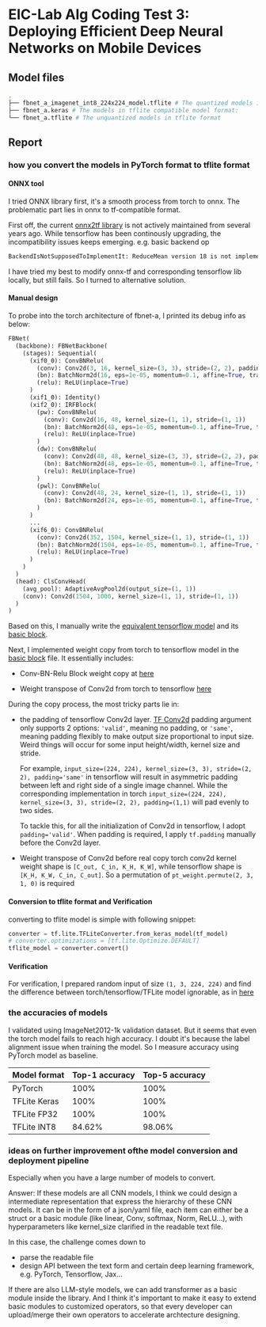 # EIC-Lab Alg Coding Test 3: Deploying Efficient Deep Neural Networks on Mobile Devices

## Model files
```bash
.
├── fbnet_a_imagenet_int8_224x224_model.tflite # The quantized models in tflite format
├── fbnet_a.keras # The models in tflite compatible model format:
└── fbnet_a.tflite # The unquantized models in tflite format
```

## Report
### how you convert the models in PyTorch format to tflite format

#### ONNX tool
I tried ONNX library first, it's a smooth process from torch to onnx. The problematic part lies in onnx to tf-compatible format. 
  
First off, the current [onnx2tf library](https://github.com/onnx/onnx-tensorflow) is not actively maintained from several years ago. While tensorflow has been continously upgrading, the incompatibility issues keeps emerging. e.g. basic backend op

```bash
BackendIsNotSupposedToImplementIt: ReduceMean version 18 is not implemented.
```

I have tried my best to modify onnx-tf and corresponding tensorflow lib locally, but still fails. So I turned to alternative solution.

#### Manual design
To probe into the torch architecture of fbnet-a, I printed its debug info as below:

```python
FBNet(
  (backbone): FBNetBackbone(
    (stages): Sequential(
      (xif0_0): ConvBNRelu(
        (conv): Conv2d(3, 16, kernel_size=(3, 3), stride=(2, 2), padding=(1, 1))
        (bn): BatchNorm2d(16, eps=1e-05, momentum=0.1, affine=True, track_running_stats=True)
        (relu): ReLU(inplace=True)
      )
      (xif1_0): Identity()
      (xif2_0): IRFBlock(
        (pw): ConvBNRelu(
          (conv): Conv2d(16, 48, kernel_size=(1, 1), stride=(1, 1))
          (bn): BatchNorm2d(48, eps=1e-05, momentum=0.1, affine=True, track_running_stats=True)
          (relu): ReLU(inplace=True)
        )
        (dw): ConvBNRelu(
          (conv): Conv2d(48, 48, kernel_size=(3, 3), stride=(2, 2), padding=(1, 1), groups=48)
          (bn): BatchNorm2d(48, eps=1e-05, momentum=0.1, affine=True, track_running_stats=True)
          (relu): ReLU(inplace=True)
        )
        (pwl): ConvBNRelu(
          (conv): Conv2d(48, 24, kernel_size=(1, 1), stride=(1, 1))
          (bn): BatchNorm2d(24, eps=1e-05, momentum=0.1, affine=True, track_running_stats=True)
        )
      )
      ...
      (xif6_0): ConvBNRelu(
        (conv): Conv2d(352, 1504, kernel_size=(1, 1), stride=(1, 1))
        (bn): BatchNorm2d(1504, eps=1e-05, momentum=0.1, affine=True, track_running_stats=True)
        (relu): ReLU(inplace=True)
      )
    )
  )
  (head): ClsConvHead(
    (avg_pool): AdaptiveAvgPool2d(output_size=(1, 1))
    (conv): Conv2d(1504, 1000, kernel_size=(1, 1), stride=(1, 1))
  )
)
```

Based on this, I manually write the [equivalent tensorflow model](mobile_cv/model_zoo/models/fbnet_tf_a.py) and its [basic block](mobile_cv/model_zoo/models/tf_basic_blocks.py).

Next, I implemented weight copy from torch to tensorflow model in the [basic block](mobile_cv/model_zoo/models/tf_basic_blocks.py) file. It essentially includes:

+ Conv-BN-Relu Block weight copy at [here](mobile_cv/model_zoo/models/tf_basic_blocks.py#L194)

+ Weight transpose of Conv2d from torch to tensorflow [here](mobile_cv/model_zoo/models/tf_basic_blocks.py#L148)

During the copy process, the most tricky parts lie in: 

+ the padding of tensorflow Conv2d layer. 
  [TF Conv2d](https://tensorflow.google.cn/api_docs/python/tf/keras/layers/Conv2D) padding argument only supports 2 options: `'valid'`, meaning no padding,  or `'same'`, meaning padding flexibly to make output size proportional to input size. Weird things will occur for some input height/width, kernel size and stride. 
  
  For example, `input_size=(224, 224), kernel_size=(3, 3), stride=(2, 2), padding='same'` in tensorflow will result in asymmetric padding between left and right side of a single image channel. While the corresponding implementation in torch `input_size=(224, 224), kernel_size=(3, 3), stride=(2, 2), padding=(1,1)` will pad evenly to two sides.

  To tackle this, for all the initialization of Conv2d in tensorflow, I adopt `padding='valid'`. When padding is required, I apply `tf.padding` manually before the Conv2d layer.

+ Weight transpose of Conv2d before real copy
  torch conv2d kernel weight shape is `[C_out, C_in, K_H, K_W]`, while tensorflow shape is `[K_H, K_W, C_in, C_out]`. So a permutation of `pt_weight.permute(2, 3, 1, 0)` is required

#### Conversion to tflite format and Verification
converting to tflite model is simple with following snippet:

```python
converter = tf.lite.TFLiteConverter.from_keras_model(tf_model)
# converter.optimizations = [tf.lite.Optimize.DEFAULT]
tflite_model = converter.convert()
```

#### Verification
For verification, I prepared random input of size `(1, 3, 224, 224)` and find the difference between torch/tensorflow/TFLite model ignorable, as in [here](torch2tf_a.py)

### the accuracies of models
I validated using ImageNet2012-1k validation dataset. But it seems that even the torch model fails to reach high accuracy. I doubt it's because the label alignment issue when training the model. So I measure accuracy using PyTorch model as baseline.

| Model format | Top-1 accuracy | Top-5 accuracy |
| :--- | :--- | :--- |
| PyTorch | 100% | 100% |
| TFLite Keras | 100% | 100% | 
| TFLite FP32 | 100% | 100% | 
| TFLite INT8 | 84.62% | 98.06% | 

### ideas on further improvement ofthe model conversion and deployment pipeline
Especially when you have a large number of models to convert.

Answer: 
If these models are all CNN models, I think we could design a intermediate representation that express the hierarchy of these CNN models. It can be in the form of a json/yaml file, each item can either be a struct or a basic module (like linear, Conv, softmax, Norm, ReLU...), with hyperparameters like kernel_size clarified in the readable text file.

In this case, the challenge comes down to 
+ parse the readable file
+ design API between the text form and certain deep learning framework, e.g. PyTorch, Tensorflow, Jax...

If there are also LLM-style models, we can add transformer as a basic module inside the library. And I think it's important to make it easy to extend basic modules to customized operators, so that every developer can upload/merge their own operators to accelerate archtecture designing.